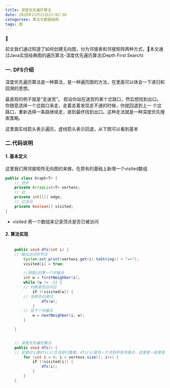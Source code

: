 ```yaml
---
title: 深度优先遍历算法
date: 2020年11月21日23:02:38
categories: 算法与数据结构
tags: 图
---
```



前文我们通过知道了如何创建无向图，分为邻接表和邻接矩阵两种方式，本文通过Java实现经典图的遍历算法-深度优先遍历算法(Depth First Search)

### 一. DFS介绍

深度优先遍历算法是一种算法，是一种遍历图的方法，在里面可以体会一下递归和回溯的思想。

最直观的例⼦就是“⾛迷宫”。 假设你站在迷宫的某个岔路⼝，然后想找到出⼝。你随意选择⼀个岔路⼝来⾛，⾛着⾛着发现⾛不通的时候，你就回退到上⼀ 个岔路⼝，重新选择⼀条路继续⾛，直到最终找到出⼝。这种⾛法就是⼀种深度优先搜索策略。

这⾥⾯实线箭头表示遍历，虚线箭头表示回退，从下图可以看到基本

### 二.代码说明

#### 1. 基本定义

这里我们用邻接矩阵无向图的来做，在原有的基础上新增一个visited数组

```java
public class Graph<T> {
    // 顶点
    private ArrayList<T> vertexs;
    // 边
    private int[][] edge;
    // 已访问
    private boolean[] visited;
}
```

* visited 用一个数组来记录顶点是否已被访问

#### 2. 算法实现

```java

    public void dfs(int i) {
	// 输出访问的节点
        System.out.print(vertexs.get(i).toString() + "=>");
        visited[i] = true;

        //获取i的第一个邻接点
        int w = firstNeighbor(i);
        while (w != -1) {
	    // 判断是否访问过
            if (!visited[w]) {
		// 没有访问递归
                dfs(w);
            }
	    // 找下个邻接点
            w = nextNeighbor(i, w);
        }

    }


    // 深度优先遍历算法
    public void dfs() {
	// 这里对上面dfs(i)方法进行重载，dfs(i)是找一个点的所有邻接点，这里套一层意思就是找所有点的邻接点
        for (int i = 0; i < vertexs.size(); i++) {
            if (!visited[i]) {
                dfs(i);
            }
        }
    }
```

